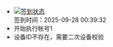 - [![签到状态](https://github.com/womade/Cloud189-Actions/actions/workflows/main.yml/badge.svg?branch=main)](https://github.com/womade/Cloud189-Actions/actions/workflows/main.yml) <br> 签到时间：2025-09-28 00:39:32
- 开始执行帐号1
- 设备ID不存在，需要二次设备校验
